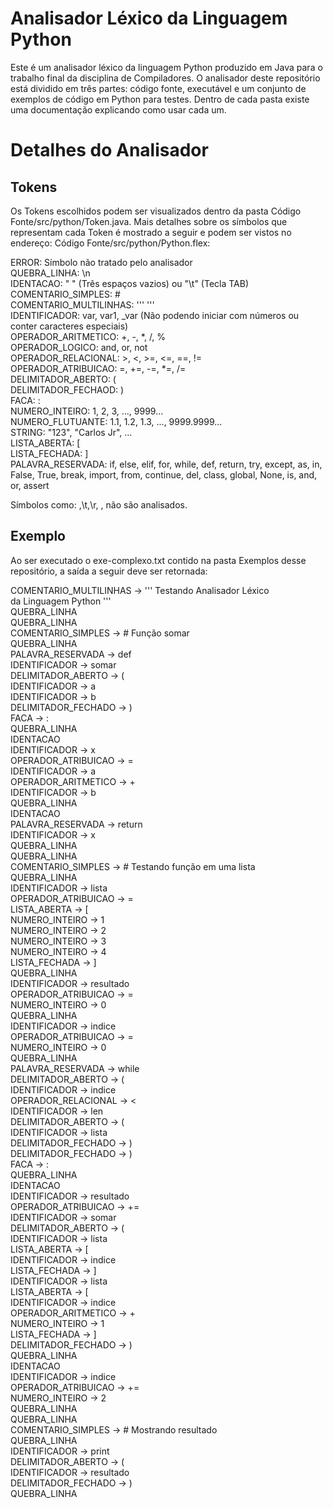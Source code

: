 # Analisador Léxico da Linguagem Python
Este é um analisador léxico da linguagem Python produzido em Java para o trabalho final da disciplina de Compiladores. O analisador deste repositório está dividido em três partes: código fonte, executável e um conjunto de exemplos de código em Python para testes. Dentro de cada pasta existe uma documentação explicando como usar cada um.

# Detalhes do Analisador
## Tokens
Os Tokens escolhidos podem ser visualizados dentro da pasta Código Fonte/src/python/Token.java. Mais detalhes sobre os símbolos que representam cada Token é mostrado a seguir e podem ser vistos no endereço: Código Fonte/src/python/Python.flex:

ERROR: Símbolo não tratado pelo analisador<br />
QUEBRA_LINHA: \n<br />
IDENTACAO: "   " (Três espaços vazios) ou "\t" (Tecla TAB)<br />
COMENTARIO_SIMPLES: #<br />
COMENTARIO_MULTILINHAS: ''' '''<br />
IDENTIFICADOR: var, var1, _var (Não podendo iniciar com números ou conter caracteres especiais)<br />
OPERADOR_ARITMETICO: +, -, *, /, %<br />
OPERADOR_LOGICO: and, or, not<br />
OPERADOR_RELACIONAL: >, <, >=, <=, ==, !=<br />
OPERADOR_ATRIBUICAO: =, +=, -=, *=, /=<br />
DELIMITADOR_ABERTO: (<br />
DELIMITADOR_FECHAOD: )<br />
FACA: :<br />
NUMERO_INTEIRO: 1, 2, 3, ..., 9999...<br />
NUMERO_FLUTUANTE: 1.1, 1.2, 1.3, ..., 9999.9999...<br />
STRING: "123", "Carlos Jr", ...<br />
LISTA_ABERTA: [<br />
LISTA_FECHADA: ]<br />
PALAVRA_RESERVADA: if, else, elif, for, while, def, return, try, except, as, in, False, True, break, import, from, continue, del, class, global, None, is, and, or, assert<br />

Símbolos como:  ,\t,\r, , não são analisados.

## Exemplo
Ao ser executado o exe-complexo.txt contido na pasta Exemplos desse repositório, a saída a seguir deve ser retornada:

COMENTARIO_MULTILINHAS -> ''' Testando Analisador Léxico<br />
da Linguagem Python '''<br />
QUEBRA_LINHA<br />
QUEBRA_LINHA<br />
COMENTARIO_SIMPLES -> # Função somar<br />
QUEBRA_LINHA<br />
PALAVRA_RESERVADA -> def<br />
IDENTIFICADOR -> somar<br />
DELIMITADOR_ABERTO -> (<br />
IDENTIFICADOR -> a<br />
IDENTIFICADOR -> b<br />
DELIMITADOR_FECHADO -> )<br />
FACA -> :<br />
QUEBRA_LINHA<br />
IDENTACAO<br />
IDENTIFICADOR -> x<br />
OPERADOR_ATRIBUICAO -> =<br />
IDENTIFICADOR -> a<br />
OPERADOR_ARITMETICO -> +<br />
IDENTIFICADOR -> b<br />
QUEBRA_LINHA<br />
IDENTACAO<br />
PALAVRA_RESERVADA -> return<br />
IDENTIFICADOR -> x<br />
QUEBRA_LINHA<br />
QUEBRA_LINHA<br />
COMENTARIO_SIMPLES -> # Testando função em uma lista<br />
QUEBRA_LINHA<br />
IDENTIFICADOR -> lista<br />
OPERADOR_ATRIBUICAO -> =<br />
LISTA_ABERTA -> [<br />
NUMERO_INTEIRO -> 1<br />
NUMERO_INTEIRO -> 2<br />
NUMERO_INTEIRO -> 3<br />
NUMERO_INTEIRO -> 4<br />
LISTA_FECHADA -> ]<br />
QUEBRA_LINHA<br />
IDENTIFICADOR -> resultado<br />
OPERADOR_ATRIBUICAO -> =<br />
NUMERO_INTEIRO -> 0<br />
QUEBRA_LINHA<br />
IDENTIFICADOR -> indice<br />
OPERADOR_ATRIBUICAO -> =<br />
NUMERO_INTEIRO -> 0<br />
QUEBRA_LINHA<br />
PALAVRA_RESERVADA -> while<br />
DELIMITADOR_ABERTO -> (<br />
IDENTIFICADOR -> indice<br />
OPERADOR_RELACIONAL -> <<br />
IDENTIFICADOR -> len<br />
DELIMITADOR_ABERTO -> (<br />
IDENTIFICADOR -> lista<br />
DELIMITADOR_FECHADO -> )<br />
DELIMITADOR_FECHADO -> )<br />
FACA -> :<br />
QUEBRA_LINHA<br />
IDENTACAO<br />
IDENTIFICADOR -> resultado<br />
OPERADOR_ATRIBUICAO -> +=<br />
IDENTIFICADOR -> somar<br />
DELIMITADOR_ABERTO -> (<br />
IDENTIFICADOR -> lista<br />
LISTA_ABERTA -> [<br />
IDENTIFICADOR -> indice<br />
LISTA_FECHADA -> ]<br />
IDENTIFICADOR -> lista<br />
LISTA_ABERTA -> [<br />
IDENTIFICADOR -> indice<br />
OPERADOR_ARITMETICO -> +<br />
NUMERO_INTEIRO -> 1<br />
LISTA_FECHADA -> ]<br />
DELIMITADOR_FECHADO -> )<br />
QUEBRA_LINHA<br />
IDENTACAO<br />
IDENTIFICADOR -> indice<br />
OPERADOR_ATRIBUICAO -> +=<br />
NUMERO_INTEIRO -> 2<br />
QUEBRA_LINHA<br />
QUEBRA_LINHA<br />
COMENTARIO_SIMPLES -> # Mostrando resultado<br />
QUEBRA_LINHA<br />
IDENTIFICADOR -> print<br />
DELIMITADOR_ABERTO -> (<br />
IDENTIFICADOR -> resultado<br />
DELIMITADOR_FECHADO -> )<br />
QUEBRA_LINHA<br />
